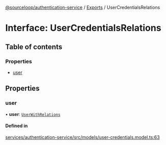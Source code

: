 [@sourceloop/authentication-service](../README.md) / [Exports](../modules.md) / UserCredentialsRelations

# Interface: UserCredentialsRelations

## Table of contents

### Properties

- [user](UserCredentialsRelations.md#user)

## Properties

### user

• **user**: [`UserWithRelations`](../modules.md#userwithrelations)

#### Defined in

[services/authentication-service/src/models/user-credentials.model.ts:63](https://github.com/sourcefuse/loopback4-microservice-catalog/blob/93a7f917/services/authentication-service/src/models/user-credentials.model.ts#L63)
